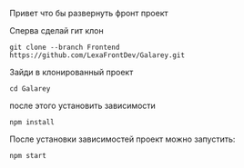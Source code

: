 Привет что бы развернуть фронт проект  

Сперва сделай гит клон

```
git clone --branch Frontend https://github.com/LexaFrontDev/Galarey.git
```


Зайди в клонированный проект
```
cd Galarey
```

после этого установить зависимости
```
npm install
```

После установки зависимостей проект можно запустить:
```
npm start
```